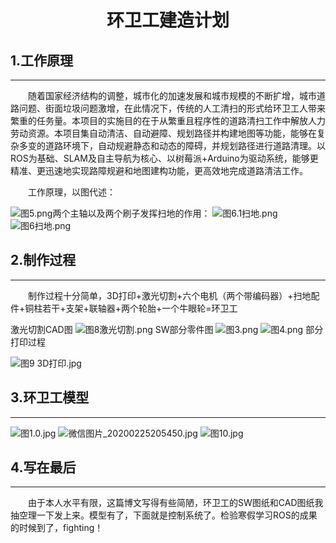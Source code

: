 #  <center>环卫工建造计划
## 1.工作原理
---
&ensp;&ensp;&ensp;&ensp;随着国家经济结构的调整，城市化的加速发展和城市规模的不断扩增，城市道路问题、街面垃圾问题激增，在此情况下，传统的人工清扫的形式给环卫工人带来繁重的任务量。本项目的实施目的在于从繁重且程序性的道路清扫工作中解放人力劳动资源。本项目集自动清洁、自动避障、规划路径并构建地图等功能，能够在复杂多变的道路环境下，自动规避静态和动态的障碍，并规划路径进行道路清理。以ROS为基础、SLAM及自主导航为核心、以树莓派+Arduino为驱动系统，能够更精准、更迅速地实现路障规避和地图建构功能，更高效地完成道路清洁工作。

&ensp;&ensp;&ensp;&ensp;工作原理，以图代述：

![图5.png](https://i.loli.net/2020/02/25/uWsS8aUNQ45zthi.png)两个主轴以及两个刷子发挥扫地的作用：
![图6.1扫地.png](https://i.loli.net/2020/02/25/wx1rV5PDIiom9lu.png)
![图6扫地.png](https://i.loli.net/2020/02/25/J72ibPWzmvoMQGy.png)
## 2.制作过程
---
&ensp;&ensp;&ensp;&ensp;制作过程十分简单，3D打印+激光切割+六个电机（两个带编码器）+扫地配件+铜柱若干+支架+联轴器+两个轮胎+一个牛眼轮=环卫工

激光切割CAD图
![图8激光切割.png](https://i.loli.net/2020/02/25/VRLpHnSvm2o3fEw.png)
SW部分零件图
![图3.png](https://i.loli.net/2020/02/25/x8EBnCKIbocSUV6.png)
![图4.png](https://i.loli.net/2020/02/25/nHRu85wmrCAsDSb.png)
部分打印过程

![图9 3D打印.jpg](https://i.loli.net/2020/02/25/2CUG4351HewSZiL.jpg)

## 3.环卫工模型
---
![图1.0.jpg](https://i.loli.net/2020/02/25/cuPgJ7ihAzerVDb.jpg)
![微信图片_20200225205450.jpg](https://i.loli.net/2020/02/25/OXkDlrRvLE5934d.jpg)
![图10.jpg](https://i.loli.net/2020/02/25/6n8YFGlr3NZxJL5.jpg)
## 4.写在最后
---
&ensp;&ensp;&ensp;&ensp;由于本人水平有限，这篇博文写得有些简陋，环卫工的SW图纸和CAD图纸我抽空理一下发上来。模型有了，下面就是控制系统了。检验寒假学习ROS的成果的时候到了，fighting！
